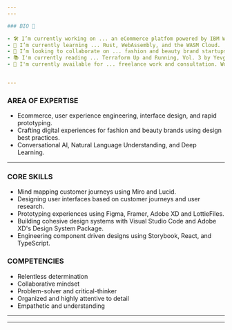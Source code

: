 ```yaml
---
---

### BIO 👋

- 🛠️ I’m currently working on ... an eCommerce platfom powered by IBM Watsonx.
- 🧠 I’m currently learning ... Rust, WebAssembly, and the WASM Cloud.
- 📡 I’m looking to collaborate on ... fashion and beauty brand startups.
- 📚 I'm currently reading ... Terraform Up and Running, Vol. 3 by Yevgeniy Brikman; The Phoenix Project by By Gene Kim, Kevin Behr and George Spafford; UX Strategy, 2nd Ed. by Jamie Levy; How to Negotiate with Terrorists by Chris Voss.
- 🥓 I'm currently available for ... freelance work and consultation. Would consider full-time employment for the right opportunity.


---
```

### AREA OF EXPERTISE
 - Ecommerce, user experience engineering, interface design, and rapid prototyping.
 - Crafting digital experiences for fashion and beauty brands using design best practices.
 - Conversational AI, Natural Language Understanding, and Deep Learning.
---

### CORE SKILLS
- Mind mapping customer journeys using Miro and Lucid.
- Designing user interfaces based on customer journeys and user research.
- Prototyping experiences using Figma, Framer, Adobe XD and LottieFiles.
- Building cohesive design systems with Visual Studio Code and Adobe XD's Design System Package.
- Engineering component driven designs using Storybook, React, and TypeScript.

### COMPETENCIES
- Relentless determination
- Collaborative mindset
- Problem-solver and critical-thinker
- Organized and highly attentive to detail
- Empathetic and understanding

---
---
